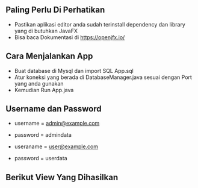 ## Paling Perlu Di Perhatikan 
- Pastikan aplikasi editor anda sudah terinstall dependency dan library yang di butuhkan JavaFX 
- Bisa baca Dokumentasi di https://openjfx.io/

## Cara Menjalankan App
- Buat database di Mysql dan import SQL App.sql
- Atur koneksi yang berada di DatabaseManager.java sesuai dengan Port yang anda gunakan
- Kemudian Run App.java

## Username dan Password
- username = admin@example.com
- password = admindata

- useraname = user@example.com
- password = userdata

## Berikut View Yang Dihasilkan
